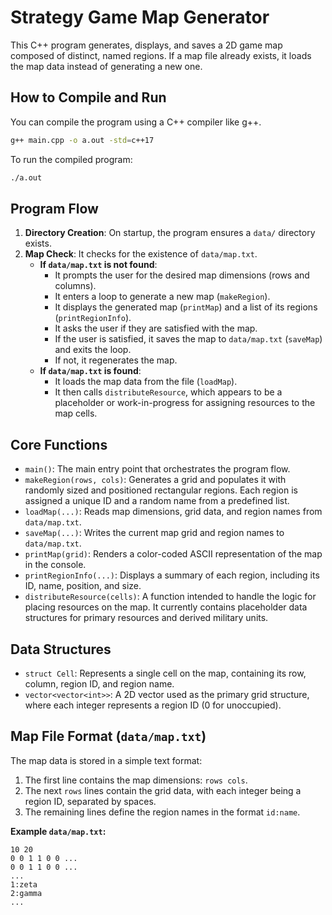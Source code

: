 # Strategy Game Map Generator

This C++ program generates, displays, and saves a 2D game map composed of distinct, named regions. If a map file already exists, it loads the map data instead of generating a new one.

## How to Compile and Run

You can compile the program using a C++ compiler like g++.

```bash
g++ main.cpp -o a.out -std=c++17
```

To run the compiled program:

```bash
./a.out
```

## Program Flow

1.  **Directory Creation**: On startup, the program ensures a `data/` directory exists.
2.  **Map Check**: It checks for the existence of `data/map.txt`.
    *   **If `data/map.txt` is not found**:
        *   It prompts the user for the desired map dimensions (rows and columns).
        *   It enters a loop to generate a new map (`makeRegion`).
        *   It displays the generated map (`printMap`) and a list of its regions (`printRegionInfo`).
        *   It asks the user if they are satisfied with the map.
        *   If the user is satisfied, it saves the map to `data/map.txt` (`saveMap`) and exits the loop.
        *   If not, it regenerates the map.
    *   **If `data/map.txt` is found**:
        *   It loads the map data from the file (`loadMap`).
        *   It then calls `distributeResource`, which appears to be a placeholder or work-in-progress for assigning resources to the map cells.

## Core Functions

-   `main()`: The main entry point that orchestrates the program flow.
-   `makeRegion(rows, cols)`: Generates a grid and populates it with randomly sized and positioned rectangular regions. Each region is assigned a unique ID and a random name from a predefined list.
-   `loadMap(...)`: Reads map dimensions, grid data, and region names from `data/map.txt`.
-   `saveMap(...)`: Writes the current map grid and region names to `data/map.txt`.
-   `printMap(grid)`: Renders a color-coded ASCII representation of the map in the console.
-   `printRegionInfo(...)`: Displays a summary of each region, including its ID, name, position, and size.
-   `distributeResource(cells)`: A function intended to handle the logic for placing resources on the map. It currently contains placeholder data structures for primary resources and derived military units.

## Data Structures

-   `struct Cell`: Represents a single cell on the map, containing its row, column, region ID, and region name.
-   `vector<vector<int>>`: A 2D vector used as the primary grid structure, where each integer represents a region ID (0 for unoccupied).

## Map File Format (`data/map.txt`)

The map data is stored in a simple text format:

1.  The first line contains the map dimensions: `rows cols`.
2.  The next `rows` lines contain the grid data, with each integer being a region ID, separated by spaces.
3.  The remaining lines define the region names in the format `id:name`.

**Example `data/map.txt`:**
```
10 20
0 0 1 1 0 0 ...
0 0 1 1 0 0 ...
...
1:zeta
2:gamma
...
```
